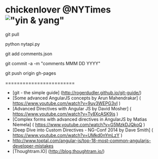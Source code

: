 # chickenlover @NYTimes !["yin & yang"](/images/favicon.ico "Yin & Yang")

git pull

python nytapi.py

git add comments.json

git commit -a -m "comments MMM DD YYYY"

git push origin gh-pages

========================
* [git - the simple guide] (http://rogerdudler.github.io/git-guide/)
* [Some advanced AngularJS concepts by Arun Mahendrakar] ( https://www.youtube.com/watch?v=9uy3WEPG3vI )
* [Advanced Directives with Angular JS by David Mosher] ( https://www.youtube.com/watch?v=Ty8XcASK9js )
* [Complex forms with advanced directives in AngularJS by Matias Niemela] ( https://www.youtube.com/watch?v=G5MzkDJQkoQ )
* [Deep Dive into Custom Directives - NG-Conf 2014 by Dave Smith] ( https://www.youtube.com/watch?v=UMkd0nYmLzY )
* http://www.toptal.com/angular-js/top-18-most-common-angularjs-developer-mistakes
* [Thoughtram.IO] (http://blog.thoughtram.io/)
